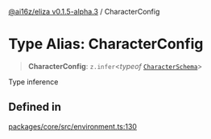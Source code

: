 [@ai16z/eliza v0.1.5-alpha.3](../index.md) / CharacterConfig

# Type Alias: CharacterConfig

> **CharacterConfig**: `z.infer`\<*typeof* [`CharacterSchema`](../variables/CharacterSchema.md)\>

Type inference

## Defined in

[packages/core/src/environment.ts:130](https://github.com/konstantine25b/eliza/blob/main/packages/core/src/environment.ts#L130)
